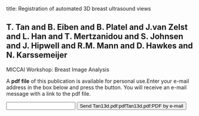 title: Registration of automated 3D breast ultrasound views

## T. Tan and B. Eiben and B. Platel and J.van Zelst and L. Han and T. Mertzanidou and S. Johnsen and J. Hipwell and R.M. Mann and D. Hawkes and N. Karssemeijer
MICCAI Workshop: Breast Image Analysis

A <b>pdf file</b> of this publication is available for personal use.Enter your e-mail address in the box below and press the button. You will receive an e-mail message with a link to the pdf file.
<form action="sender.php">  <input type="text" name="email">  <input type="submit" value="Send Tan13d.pdf:pdfTan13d.pdf:PDF by e-mail"></form>